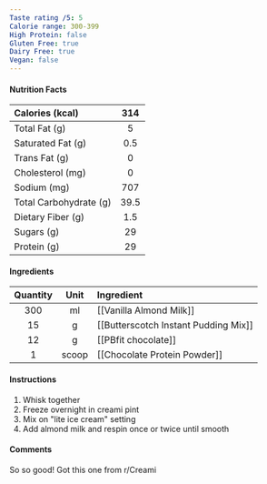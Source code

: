 ```yaml
---
Taste rating /5: 5
Calorie range: 300-399
High Protein: false
Gluten Free: true
Dairy Free: true
Vegan: false
---
```

#### Nutrition Facts
| Calories (kcal) | 314 |
| :-- | :--: |
| Total Fat (g) | 5 |
| Saturated Fat (g) | 0.5 |
| Trans Fat (g) | 0 |
| Cholesterol (mg) | 0 |
| Sodium (mg) | 707 |
| Total Carbohydrate (g) | 39.5 |
| Dietary Fiber (g) | 1.5 |
| Sugars (g) | 29 |
| Protein (g) | 29 |
#### Ingredients
| Quantity | Unit | Ingredient |
| :--: | :--: | :--- |
| 300 | ml | [[Vanilla Almond Milk]] |
| 15 | g | [[Butterscotch Instant Pudding Mix]] |
| 12 | g | [[PBfit chocolate]] |
| 1 | scoop | [[Chocolate Protein Powder]] |
#### Instructions

1. Whisk together
2. Freeze overnight in creami pint
3. Mix on "lite ice cream" setting
4. Add almond milk and respin once or twice until smooth

#### Comments

So so good! Got this one from r/Creami